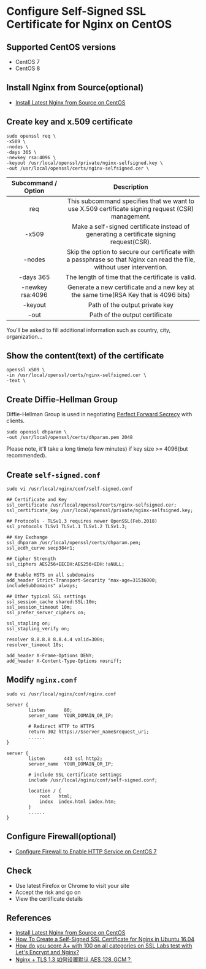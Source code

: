 # Configure Self-Signed SSL Certificate for Nginx on CentOS

## Supported CentOS versions
* CentOS 7
* CentOS 8

## Install Nginx from Source(optional) 
* [Install Latest Nginx from Source on CentOS](install-latest-nginx-from-source-on-centos.md)

## Create key and x.509 certificate
```
sudo openssl req \
-x509 \
-nodes \
-days 365 \
-newkey rsa:4096 \
-keyout /usr/local/openssl/private/nginx-selfsigned.key \
-out /usr/local/openssl/certs/nginx-selfsigned.cer \
```
| Subcommand / Option | Description |
| :--: | :--: |
| req | This subcommand specifies that we want to use X.509 certificate signing request (CSR) management. |
| -x509 | Make a self-signed certificate instead of generating a certificate signing request(CSR). |
| -nodes | Skip the option to secure our certificate with a passphrase so that Nginx can read the file, without user intervention. |
| -days 365 | The length of time that the certificate is valid. |
| -newkey rsa:4096 | Generate a new certificate and a new key at the same time(RSA Key that is 4096 bits) |
| -keyout | Path of the output private key |
| -out | Path of the output certificate |


You'll be asked to fill additional information such as country, city, organization...

## Show the content(text) of the certificate
```
openssl x509 \
-in /usr/local/openssl/certs/nginx-selfsigned.cer \
-text \
```

## Create Diffie-Hellman Group
Diffie-Hellman Group is used in negotiating [Perfect Forward Secrecy](https://en.wikipedia.org/wiki/Forward_secrecy) with clients.

```
sudo openssl dhparam \
-out /usr/local/openssl/certs/dhparam.pem 2048
```

Please note, it'll take a long time(a few minutes) if key size >= 4096(but recommended).

## Create `self-signed.conf`
```
sudo vi /usr/local/nginx/conf/self-signed.conf
```

```
## Certificate and Key
ssl_certificate /usr/local/openssl/certs/nginx-selfsigned.cer;
ssl_certificate_key /usr/local/openssl/private/nginx-selfsigned.key;

## Protocols - TLSv1.3 requires newer OpenSSL(Feb.2018)
ssl_protocols TLSv1 TLSv1.1 TLSv1.2 TLSv1.3;

## Key Exchange
ssl_dhparam /usr/local/openssl/certs/dhparam.pem;
ssl_ecdh_curve secp384r1;

## Cipher Strength
ssl_ciphers AES256+EECDH:AES256+EDH:!aNULL;

## Enable HSTS on all subdomains
add_header Strict-Transport-Security "max-age=31536000; includeSubDomains" always;

## Other typical SSL settings
ssl_session_cache shared:SSL:10m;
ssl_session_timeout 10m;
ssl_prefer_server_ciphers on;

ssl_stapling on;
ssl_stapling_verify on;

resolver 8.8.8.8 8.8.4.4 valid=300s;
resolver_timeout 10s;

add_header X-Frame-Options DENY;
add_header X-Content-Type-Options nosniff;
```

## Modify `nginx.conf`
```
sudo vi /usr/local/nginx/conf/nginx.conf
```

```
server {
        listen       80;
        server_name  YOUR_DOMAIN_OR_IP;

        # Redirect HTTP to HTTPS
        return 302 https://$server_name$request_uri;
        ......
}

server {
        listen       443 ssl http2;
        server_name  YOUR_DOMAIN_OR_IP;

        # include SSL certificate settings
        include /usr/local/nginx/conf/self-signed.conf;

        location / {
            root   html;
            index  index.html index.htm;
        }
        ......
}
```

## Configure Firewall(optional)
* [Configure Firewall to Enable HTTP Service on CentOS 7](https://github.com/northbright/Notes/blob/master/Linux/CentOS/network/Configure_Firewall_to_Enable_HTTP_Service_on_CentOS_7.md)

## Check
* Use latest Firefox or Chrome to visit your site
* Accept the risk and go on
* View the certificate details

## References
* [Install Latest Nginx from Source on CentOS](install-latest-nginx-from-source-on-centos.md)
* [How To Create a Self-Signed SSL Certificate for Nginx in Ubuntu 16.04](https://www.digitalocean.com/community/tutorials/how-to-create-a-self-signed-ssl-certificate-for-nginx-in-ubuntu-16-04)
* [How do you score A+ with 100 on all categories on SSL Labs test with Let's Encrypt and Nginx?](https://stackoverflow.com/questions/41930060/how-do-you-score-a-with-100-on-all-categories-on-ssl-labs-test-with-lets-encry)
* [Nginx + TLS 1.3 如何设置默认 AES_128_GCM？](https://www.v2ex.com/t/547650)
